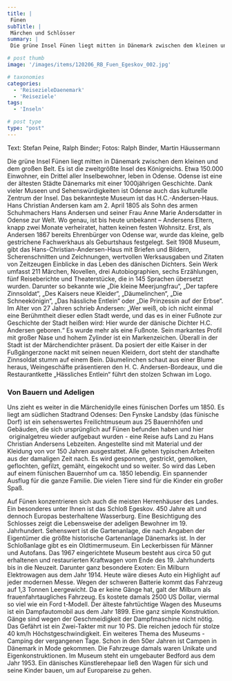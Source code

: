 ```yaml
---
title: |
 Fünen
subTitle: |
 Märchen und Schlösser
summary: |
 Die grüne Insel Fünen liegt mitten in Dänemark zwischen dem kleinen und dem großen Belt. Es ist die zweitgrößte Insel des Königreichs. Etwa 150.000 Einwohner, ein Drittel aller Inselbewohner, leben in Odense. Odense ist eine der ältesten Städte Dänemarks mit einer 1000jährigen Geschichte. Dank vieler Museen und Sehenswürdigkeiten

# post thumb
image: '/images/items/120206_RB_Fuen_Egeskov_002.jpg'

# taxonomies
categories: 
  - 'ReisezieleDaenemark'
  - 'Reiseziele'
tags:
  - 'Inseln'

# post type
type: "post"
---
```


Text: Stefan Peine, Ralph Binder; Fotos: Ralph Binder, Martin Häussermann

Die grüne Insel Fünen liegt mitten in Dänemark zwischen dem kleinen und dem großen Belt. Es ist die zweitgrößte Insel des Königreichs. Etwa 150.000 Einwohner, ein Drittel aller Inselbewohner, leben in Odense. <span>Odense ist eine der ältesten Städte Dänemarks mit einer 1000jährigen Geschichte. Dank vieler Museen und Sehenswürdigkeiten ist Odense auch das kulturelle Zentrum der Insel. Das bekannteste Museum ist das H.C.-Andersen-Haus. Hans Christian Andersen kam am 2. April 1805 als Sohn des armen Schuhmachers Hans Andersen und seiner Frau Anne Marie Andersdatter in Odense zur Welt. Wo genau, ist bis heute unbekannt – Andersens Eltern, knapp zwei Monate verheiratet, hatten keinen festen Wohnsitz. Erst, als Andersen 1867 bereits Ehrenbürger von Odense war, wurde das kleine, gelb gestrichene Fachwerkhaus als Geburtshaus festgelegt. Seit 1908 Museum, gibt das Hans-Christian-Andersen-Haus mit Briefen und Bildern, Scherenschnitten und Zeichnungen, wertvollen Werksausgaben und Zitaten von Zeitzeugen Einblicke in das Leben des dänischen Dichters. Sein Werk umfasst 211 Märchen, Novellen, drei Autobiographien, sechs Erzählungen, fünf Reiseberichte und Theaterstücke, die in 145 Sprachen übersetzt wurden.</span> Darunter so bekannte wie „Die kleine Meerjungfrau“, „Der tapfere Zinnsoldat“, „Des Kaisers neue Kleider“, „Däumelinchen“, „Die Schneekönigin“, „Das hässliche Entlein“ oder „Die Prinzessin auf der Erbse“. Im Alter von 27 Jahren schrieb Andersen: „Wer weiß, ob ich nicht einmal eine Berühmtheit dieser edlen Stadt werde, und das es in einer Fußnote zur Geschichte der Stadt heißen wird: Hier wurde der dänische Dichter H.C. Andersen geboren.“ Es wurde mehr als eine Fußnote. Sein markantes Profil mit großer Nase und hohem Zylinder ist ein Markenzeichen. Überall in der Stadt ist der Märchendichter präsent. Da posiert der eitle Kaiser in der Fußgängerzone nackt mit seinen neuen Kleidern, dort steht der standhafte Zinnsoldat stumm auf einem Bein. Däumelinchen schaut aus einer Blume heraus, Weingeschäfte präsentieren den H. C. Andersen-Bordeaux, und die Restaurantkette „Hässliches Entlein“ führt den stolzen Schwan im Logo.  

### Von Bauern und Adeligen

Uns zieht es weiter in die Märchenidylle eines fünischen Dorfes um 1850. Es liegt am südlichen Stadtrand Odenses: Den Fynske Landsby (das fünische Dorf) ist ein sehenswertes Freilichtmuseum aus 25 Bauernhöfen und Gebäuden, die sich ursprünglich auf Fünen befunden haben und hier  originalgetreu wieder aufgebaut wurden - eine Reise aufs Land zu Hans Christian Andersens Lebzeiten. Angestellte sind mit Material und der Kleidung von vor 150 Jahren ausgestattet. Alle gehen typischen Arbeiten aus der damaligen Zeit nach. Es wird gesponnen, gestrickt, gemolken, geflochten, gefilzt, gemäht, eingekocht und so weiter. So wird das Leben auf einem fünischen Bauernhof um ca. 1850 lebendig. Ein spannender Ausflug für die ganze Familie. Die vielen Tiere sind für die Kinder ein großer Spaß.

Auf Fünen konzentrieren sich auch die meisten Herrenhäuser des Landes. Ein besonderes unter Ihnen ist das Schloß Egeskov. 450 Jahre alt und dennoch Europas besterhaltene Wasserburg. Eine Besichtigung des Schlosses zeigt die Lebensweise der adeligen Bewohner im 19. Jahrhundert.<span> Sehenswert ist die Gartenanlage, die nach Angaben der Eigentümer die größte historische Gartenanlage Dänemarks ist. </span>In der Schloßanlage gibt es ein Oldtimermuseum. Ein Leckerbissen für Männer und Autofans. Das 1967 eingerichtete Museum besteht aus circa 50 gut erhaltenen und restaurierten Kraftwagen vom Ende des 19. Jahrhunderts bis in die Neuzeit. Darunter ganz besondere Exoten: Ein Milburn Elektrowagen aus dem Jahr 1914. Heute wäre dieses Auto ein Highlight auf jeder modernen Messe. Wegen der schweren Batterie kommt das Fahrzeug auf 1,3 Tonnen Leergewicht. Da er keine Gänge hat, galt der Milburn als frauenfahrtaugliches Fahrzeug. Es kostete damals 2500 US Dollar, viermal so viel wie ein Ford t-Modell. Der älteste fahrtüchtige Wagen des Museums ist ein Dampfautomobil aus dem Jahr 1899. Eine ganz simple Konstruktion. Gänge sind wegen der Geschmeidigkeit der Dampfmaschine nicht nötig. Das Gefährt ist ein Zwei-Takter mit nur 10 PS. Die reichen jedoch für stolze 40 km/h Höchstgeschwindigkeit. Ein weiteres Thema des Museums - Camping der vergangenen Tage. Schon in den 50er Jahren ist Campen in Dänemark in Mode gekommen. Die Fahrzeuge damals waren Unikate und Eigenkonstruktionen. Im Museum steht ein umgebauter Bedford aus dem Jahr 1953. Ein dänisches Künstlerehepaar ließ den Wagen für sich und seine Kinder bauen, um auf Europareise zu gehen.